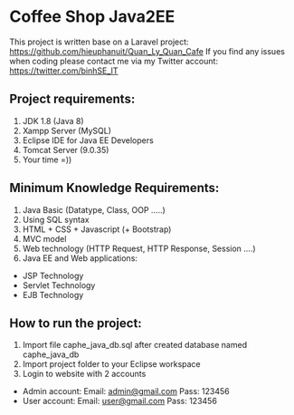# Coffee Shop Java2EE
This project is written base on a Laravel project: https://github.com/hieuphanuit/Quan_Ly_Quan_Cafe 
If you find any issues when coding please contact me via my Twitter account: https://twitter.com/binhSE_IT 
## Project requirements:
1. JDK 1.8 (Java 8)
2. Xampp Server (MySQL)
3. Eclipse IDE for Java EE Developers
4. Tomcat Server (9.0.35)
5. Your time =))
## Minimum Knowledge Requirements:
1. Java Basic (Datatype, Class, OOP .....)
2. Using SQL syntax 
2. HTML + CSS + Javascript (+ Bootstrap)
3. MVC model
4. Web technology (HTTP Request, HTTP Response, Session ....)
5. Java EE and Web applications:
- JSP Technology
- Servlet Technology
- EJB Technology
## How to run the project:
1. Import file caphe_java_db.sql after created database named caphe_java_db
2. Import project folder to your Eclipse workspace
3. Login to website with 2 accounts
- Admin account: Email: admin@gmail.com Pass: 123456
- User account: Email: user@gmail.com Pass: 123456
